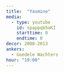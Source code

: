 ```yaml
---
title:  "Yasmine"
media:
  - type: youtube
    id: spappqb5oKI
    starttime: 0
    endtime: 0
decor: 2008-2013
ankers:
  - Goedele Wachters
hour: "19:00"
---
```

